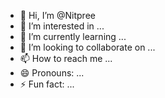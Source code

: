 - 👋 Hi, I’m @Nitpree
- 👀 I’m interested in ...
- 🌱 I’m currently learning ...
- 💞️ I’m looking to collaborate on ...
- 📫 How to reach me ...
- 😄 Pronouns: ...
- ⚡ Fun fact: ...

<!---
Nitpree/Nitpree is a ✨ special ✨ repository because its `README.md` (this file) appears on your GitHub profile.
You can click the Preview link to take a look at your changes.
--->
